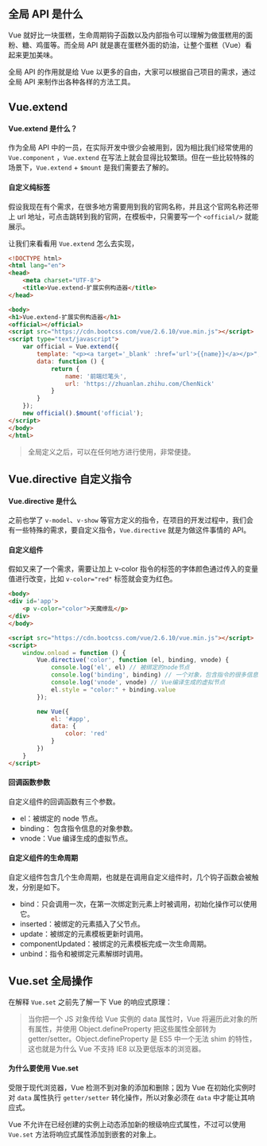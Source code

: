 ## 全局 API 是什么

Vue 就好比一块蛋糕，生命周期钩子函数以及内部指令可以理解为做蛋糕用的面粉、糖、鸡蛋等。而全局 API 就是裹在蛋糕外面的奶油，让整个蛋糕（Vue）看起来更加美味。

全局 API 的作用就是给 Vue 以更多的自由，大家可以根据自己项目的需求，通过全局 API 来制作出各种各样的方法工具。

## Vue.extend

#### Vue.extend 是什么？

作为全局 API 中的一员，在实际开发中很少会被用到，因为相比我们经常使用的 `Vue.component` ，`Vue.extend` 在写法上就会显得比较繁琐。但在一些比较特殊的场景下，`Vue.extend` + `$mount` 是我们需要去了解的。

#### 自定义纯标签

假设我现在有个需求，在很多地方需要用到我的官网名称，并且这个官网名称还带上 url 地址，可点击跳转到我的官网，在模板中，只需要写一个 `<official/>` 就能展示。

让我们来看看用 `Vue.extend` 怎么去实现，

```html
<!DOCTYPE html>
<html lang="en">
<head>
    <meta charset="UTF-8">
    <title>Vue.extend-扩展实例构造器</title>
</head>

<body>
<h1>Vue.extend-扩展实例构造器</h1>
<official></official>
<script src="https://cdn.bootcss.com/vue/2.6.10/vue.min.js"></script>
<script type="text/javascript">
    var official = Vue.extend({
        template: "<p><a target='_blank' :href='url'>{{name}}</a></p>",
        data: function () {
            return {
                name: '前端烂笔头',
                url: 'https://zhuanlan.zhihu.com/ChenNick'
            }
        }
    });
    new official().$mount('official');
</script>
</body>
</html>
```



> 全局定义之后，可以在任何地方进行使用，非常便捷。



## Vue.directive 自定义指令

#### Vue.directive 是什么

之前也学了 `v-model`、`v-show` 等官方定义的指令，在项目的开发过程中，我们会有一些特殊的需求，要自定义指令，`Vue.directive` 就是为做这件事情的 API。



#### 自定义组件

假如又来了一个需求，需要让加上 v-color 指令的标签的字体颜色通过传入的变量值进行改变，比如 `v-color="red"` 标签就会变为红色。



```html
<body>
<div id='app'>
    <p v-color="color">天魔缭乱</p>
</div>
</body>

<script src="https://cdn.bootcss.com/vue/2.6.10/vue.min.js"></script>
<script>
    window.onload = function () {
        Vue.directive('color', function (el, binding, vnode) {
            console.log('el', el) // 被绑定的node节点
            console.log('binding', binding) // 一个对象，包含指令的很多信息
            console.log('vnode', vnode) // Vue编译生成的虚拟节点
            el.style = "color:" + binding.value
        });

        new Vue({
            el: '#app',
            data: {
                color: 'red'
            }
        })
    }
</script>
```



#### 回调函数参数

自定义组件的回调函数有三个参数。

- el：被绑定的 node 节点。
- binding： 包含指令信息的对象参数。
- vnode：Vue 编译生成的虚拟节点。



#### 自定义组件的生命周期

自定义组件包含几个生命周期，也就是在调用自定义组件时，几个钩子函数会被触发，分别是如下。

- bind：只会调用一次，在第一次绑定到元素上时被调用，初始化操作可以使用它。
- inserted：被绑定的元素插入了父节点。
- update：被绑定的元素模板更新时调用。
- componentUpdated：被绑定的元素模板完成一次生命周期。
- unbind：指令和被绑定元素解绑时调用。



## Vue.set 全局操作

在解释 `Vue.set` 之前先了解一下 Vue 的响应式原理：

> 当你把一个 JS 对象传给 Vue 实例的 data 属性时，Vue 将遍历此对象的所有属性，并使用 Object.defineProperty 把这些属性全部转为 getter/setter。Object.defineProperty 是 ES5 中一个无法 shim 的特性，这也就是为什么 Vue 不支持 IE8 以及更低版本的浏览器。



#### 为什么要使用 Vue.set

受限于现代浏览器，Vue 检测不到对象的添加和删除；因为 Vue 在初始化实例时对 `data` 属性执行 `getter/setter` 转化操作，所以对象必须在 `data` 中才能让其响应式。

Vue 不允许在已经创建的实例上动态添加新的根级响应式属性，不过可以使用 `Vue.set` 方法将响应式属性添加到嵌套的对象上。
























